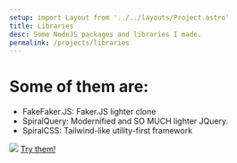 ```yaml
---
setup: import Layout from '../../layouts/Project.astro'
title: Libraries
desc: Some NodeJS packages and libraries I made.
permalink: /projects/libraries
---
```

<div class="text-center flex flex-col items-center">
    <h1 class="text-xl text-gray-300 underline">Some of them are:</h1>
    <ul class="mt-6 w-[70vw]">
        <li class="library">
            FakeFaker.JS: Faker.JS lighter clone
        </li>
        <li class="library">
            SpiralQuery: Modernified and SO MUCH lighter JQuery.
        </li>
        <li class="library">
            SpiralCSS: Tailwind-like utility-first framework
        </li>
    </ul>
    <img src="/assets/libraries.png" class="w-[50vw] mt-5"/>
    <a href="https://l1ghtinglibraries.vercel.app"  target="_blank" class="a">Try them!</a>
</div>

